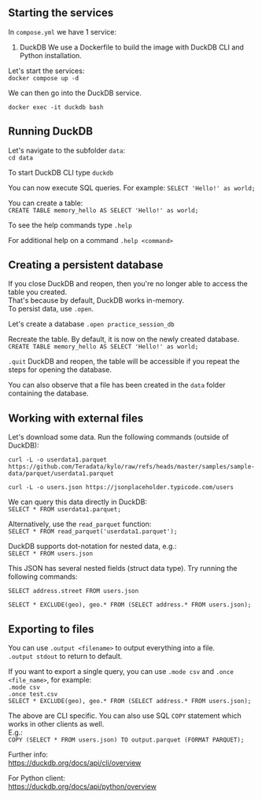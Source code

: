 ## Starting the services

In `compose.yml` we have 1 service:
1) DuckDB
We use a Dockerfile to build the image with DuckDB CLI and Python installation.

Let's start the services:  
`docker compose up -d`

We can then go into the DuckDB service.

`docker exec -it duckdb bash`

## Running DuckDB 

Let's navigate to the subfolder `data`:  
`cd data`

To start DuckDB CLI type `duckdb`

You can now execute SQL queries. For example:
`SELECT 'Hello!' as world;`

You can create a table:  
`CREATE TABLE memory_hello AS SELECT 'Hello!' as world;`

To see the help commands type `.help`

For additional help on a command `.help <command>`


## Creating a persistent database

If you close DuckDB and reopen, then you're no longer able to access the table you created.  
That's because by default, DuckDB works in-memory.  
To persist data, use `.open`.  

Let's create a database `.open practice_session_db`

Recreate the table. By default, it is now on the newly created database.   
`CREATE TABLE memory_hello AS SELECT 'Hello!' as world;`

`.quit` DuckDB and reopen, the table will be accessible if you repeat the steps for opening the database. 

You can also observe that a file has been created in the `data` folder containing the database.

## Working with external files

Let's download some data. Run the following commands (outside of DuckDB):

`curl -L -o userdata1.parquet https://github.com/Teradata/kylo/raw/refs/heads/master/samples/sample-data/parquet/userdata1.parquet`  

`curl -L -o users.json https://jsonplaceholder.typicode.com/users`  

We can query this data directly in DuckDB:  
`SELECT * FROM userdata1.parquet;`  

Alternatively, use the `read_parquet` function:  
`SELECT * FROM read_parquet('userdata1.parquet');`

DuckDB supports dot-notation for nested data, e.g.:   
`SELECT * FROM users.json`

This JSON has several nested fields (struct data type). Try running the following commands:

`SELECT address.street FROM users.json`  

`SELECT * EXCLUDE(geo), geo.* FROM (SELECT address.* FROM users.json);`

## Exporting to files

You can use `.output <filename>` to output everything into a file.  
`.output stdout` to return to default.

If you want to export a single query, you can use `.mode csv` and `.once <file_name>`, for example:  
`.mode csv`  
`.once test.csv`  
`SELECT * EXCLUDE(geo), geo.* FROM (SELECT address.* FROM users.json);`  

The above are CLI specific. You can also use SQL `COPY` statement which works in other clients as well.  
E.g.:   
`COPY (SELECT * FROM users.json) TO output.parquet (FORMAT PARQUET);`

Further info:  
https://duckdb.org/docs/api/cli/overview

For Python client:  
https://duckdb.org/docs/api/python/overview